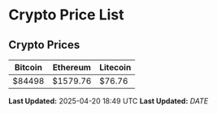 # Crypto Price List

## Crypto Prices
| Bitcoin | Ethereum | Litecoin |
| ------- | -------- | -------- |
| $84498 | $1579.76 | $76.76 |
**Last Updated:** 2025-04-20 18:49 UTC
**Last Updated:** $DATE$

